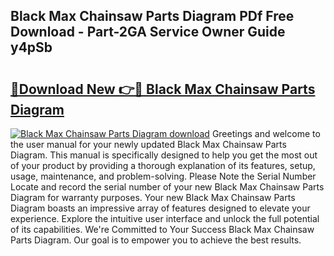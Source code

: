 ## Black Max Chainsaw Parts Diagram PDf Free Download - Part-2GA Service Owner Guide y4pSb

# <h2><a href="http://dft87uo.blite.top/?on=Black+Max+Chainsaw+Parts+Diagram">🔗Download New 👉🔴 Black Max Chainsaw Parts Diagram</a></h2>

[![Black Max Chainsaw Parts Diagram download](https://i.imgur.com/lujVjoI.png)](http://dft87uo.blite.top/?on=Black+Max+Chainsaw+Parts+Diagram)
Greetings and welcome to the user manual for your newly updated Black Max Chainsaw Parts Diagram. This manual is specifically designed to help you get the most out of your product by providing a thorough explanation of its features, setup, usage, maintenance, and problem-solving. Please Note the Serial Number Locate and record the serial number of your new Black Max Chainsaw Parts Diagram for warranty purposes. Your new Black Max Chainsaw Parts Diagram boasts an impressive array of features designed to elevate your experience. Explore the intuitive user interface and unlock the full potential of its capabilities. We're Committed to Your Success Black Max Chainsaw Parts Diagram. Our goal is to empower you to achieve the best results.
